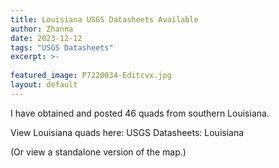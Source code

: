```yaml
---
title: Louisiana USGS Datasheets Available
author: Zhanna
date: 2023-12-12
tags: "USGS Datasheets"
excerpt: >-
  
featured_image: P7220034-Editcvx.jpg
layout: default  
---
```


I have obtained and posted 46 quads from southern Louisiana.

View Louisiana quads here: USGS Datasheets: Louisiana

(Or view a standalone version of the map.)
